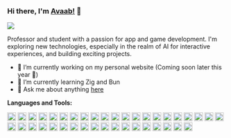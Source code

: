 ### Hi there, I'm [Avaab!](https://ar10dev.github.io) 👋

<a href="https://github.com/antonkomarev/github-profile-views-counter">
    <img src="https://komarev.com/ghpvc/?username=AR10Dev&color=yellow">
</a>

Professor and student with a passion for app and game development. I'm exploring new technologies, especially in the realm of AI for interactive experiences, and building exciting projects.

- 🔭 I’m currently working on my personal website (Coming soon later this year 👀)
- 🌱 I’m currently learning Zig and Bun
- 💬 Ask me about anything [here](https://github.com/AR10Dev/AR10Dev/issues)

**Languages and Tools:**  

<code><a href="https://www.arduino.cc/"><img src="https://cdn.jsdelivr.net/gh/devicons/devicon@latest/icons/arduino/arduino-original.svg" alt="Arduino" height="20"/></a></code>
<code><a href="https://www.gnu.org/software/bash/"><img src="https://cdn.jsdelivr.net/gh/devicons/devicon@latest/icons/bash/bash-original.svg" alt="Bash" height="20"/></a></code>
<code><a href="https://www.learn-c.org/"><img src="https://cdn.jsdelivr.net/gh/devicons/devicon@latest/icons/c/c-original.svg" alt="C" height="20"/></a></code>
<code><a href="https://www.cplusplus.com/"><img src="https://cdn.jsdelivr.net/gh/devicons/devicon@latest/icons/cplusplus/cplusplus-original.svg" alt="C++" height="20"/></a></code>
<code><a href="https://www.w3.org/Style/CSS/Overview.en.html"><img src="https://cdn.jsdelivr.net/gh/devicons/devicon@latest/icons/css3/css3-original.svg" alt="CSS3" height="20"/></a></code>
<code><a href="https://dart.dev/"><img src="https://cdn.jsdelivr.net/gh/devicons/devicon@latest/icons/dart/dart-original.svg" alt="Dart" height="20"/></a></code>
<code><a href="https://bun-lang.org/"><img src="https://cdn.jsdelivr.net/gh/devicons/devicon@latest/icons/bun/bun-original.svg" alt="Bun" height="20"/></a></code>
<code><a href="https://www.docker.com/"><img src="https://cdn.jsdelivr.net/gh/devicons/devicon@latest/icons/docker/docker-original.svg" alt="Docker" height="20"/></a></code>
<code><a href="https://www.electronjs.org/"><img src="https://cdn.jsdelivr.net/gh/devicons/devicon@latest/icons/electron/electron-original.svg" alt="Electron" height="20"/></a></code>
<code><a href="https://emberjs.com/"><img src="https://cdn.jsdelivr.net/gh/devicons/devicon@latest/icons/ember/ember-original.svg" alt="Ember" height="20"/></a></code>
<code><a href="https://www.figma.com/"><img src="https://cdn.jsdelivr.net/gh/devicons/devicon@latest/icons/figma/figma-original.svg" alt="Figma" height="20"/></a></code>
<code><a href="https://flutter.dev/"><img src="https://cdn.jsdelivr.net/gh/devicons/devicon@latest/icons/flutter/flutter-original.svg" alt="Flutter" height="20"/></a></code>
<code><a href="https://git-scm.com/"><img src="https://cdn.jsdelivr.net/gh/devicons/devicon@latest/icons/git/git-original.svg" alt="Git" height="20"/></a></code>
<code><a href="https://golang.org/"><img src="https://cdn.jsdelivr.net/gh/devicons/devicon@latest/icons/go/go-original.svg" alt="Go" height="20"/></a></code>
<code><a href="https://developer.mozilla.org/en-US/docs/Web/Guide/HTML/HTML5"><img src="https://cdn.jsdelivr.net/gh/devicons/devicon@latest/icons/html5/html5-original.svg" alt="HTML5" height="20"/></a></code>
<code><a href="https://tauri.studio/"><img src="https://cdn.jsdelivr.net/gh/devicons/devicon@latest/icons/tauri/tauri-original.svg" alt="Tauri" height="20"/></a></code>
<code><a href="https://www.java.com/"><img src="https://cdn.jsdelivr.net/gh/devicons/devicon@latest/icons/java/java-original.svg" alt="Java" height="20"/></a></code>
<code><a href="https://developer.mozilla.org/en-US/docs/Web/JavaScript"><img src="https://cdn.jsdelivr.net/gh/devicons/devicon@latest/icons/javascript/javascript-original.svg" alt="JavaScript" height="20"/></a></code>
<code><a href="https://jestjs.io/"><img src="https://cdn.jsdelivr.net/gh/devicons/devicon@latest/icons/jest/jest-plain.svg" alt="Jest" height="20"/></a></code>
<code><a href="https://www.linux.org/"><img src="https://cdn.jsdelivr.net/gh/devicons/devicon@latest/icons/linux/linux-original.svg" alt="Linux" height="20"/></a></code>
<code><a href="https://www.mysql.com/"><img src="https://cdn.jsdelivr.net/gh/devicons/devicon@latest/icons/mysql/mysql-original.svg" alt="MySQL" height="20"/></a></code>
<code><a href="https://www.nginx.com/"><img src="https://cdn.jsdelivr.net/gh/devicons/devicon@latest/icons/nginx/nginx-original.svg" alt="Nginx" height="20"/></a></code>
<code><a href="https://nodejs.org/"><img src="https://cdn.jsdelivr.net/gh/devicons/devicon@latest/icons/nodejs/nodejs-original.svg" alt="Node.js" height="20"/></a></code>
<code><a href="https://opencv.org/"><img src="https://cdn.jsdelivr.net/gh/devicons/devicon@latest/icons/opencv/opencv-original.svg" alt="OpenCV" height="20"/></a></code>
<code><a href="https://www.php.net/"><img src="https://cdn.jsdelivr.net/gh/devicons/devicon@latest/icons/php/php-original.svg" alt="PHP" height="20"/></a></code>
<code><a href="https://www.python.org/"><img src="https://cdn.jsdelivr.net/gh/devicons/devicon@latest/icons/python/python-original.svg" alt="Python" height="20"/></a></code>
<code><a href="https://pytorch.org/"><img src="https://cdn.jsdelivr.net/gh/devicons/devicon@latest/icons/pytorch/pytorch-original.svg" alt="PyTorch" height="20"/></a></code>
<code><a href="https://reactjs.org/"><img src="https://cdn.jsdelivr.net/gh/devicons/devicon@latest/icons/react/react-original.svg" alt="React" height="20"/></a></code>
<code><a href="https://redis.io/"><img src="https://cdn.jsdelivr.net/gh/devicons/devicon@latest/icons/redis/redis-original.svg" alt="Redis" height="20"/></a></code>
<code><a href="https://www.rust-lang.org/"><img src="https://cdn.jsdelivr.net/gh/devicons/devicon@latest/icons/rust/rust-original.svg" alt="Rust" height="20"/></a></code>
<code><a href="https://www.sqlite.org/index.html"><img src="https://cdn.jsdelivr.net/gh/devicons/devicon@latest/icons/sqlite/sqlite-original.svg" alt="SQLite" height="20"/></a></code>
<code><a href="https://svelte.dev/"><img src="https://cdn.jsdelivr.net/gh/devicons/devicon@latest/icons/svelte/svelte-original.svg" alt="Svelte" height="20"/></a></code>
<code><a href="https://tailwindcss.com/"><img src="https://cdn.jsdelivr.net/gh/devicons/devicon@latest/icons/tailwindcss/tailwindcss-original.svg" alt="Tailwind CSS" height="20"/></a></code>
<code><a href="https://www.typescriptlang.org/"><img src="https://cdn.jsdelivr.net/gh/devicons/devicon@latest/icons/typescript/typescript-original.svg" alt="TypeScript" height="20"/></a></code>
<code><a href="https://www.unrealengine.com/en-US/"><img src="https://cdn.jsdelivr.net/gh/devicons/devicon@latest/icons/unrealengine/unrealengine-original.svg" alt="Unreal Engine" height="20"/></a></code>
<code><a href="https://www.solidjs.com/"><img src="https://cdn.jsdelivr.net/gh/devicons/devicon@latest/icons/solidjs/solidjs-original.svg" alt="SolidJs" height="20"/></a></code>
<code><a href="https://webpack.js.org/"><img src="https://cdn.jsdelivr.net/gh/devicons/devicon@latest/icons/webpack/webpack-original.svg" alt="Webpack" height="20"/></a></code>
<code><a href="https://vitejs.dev/"><img src="https://cdn.jsdelivr.net/gh/devicons/devicon@latest/icons/vitejs/vitejs-original.svg" alt="ViteJs" height="20"/></a></code>
<code><a href="https://www.android.com/"><img src="https://cdn.jsdelivr.net/gh/devicons/devicon@latest/icons/android/android-original.svg" alt="Android" height="20"/></a></code>